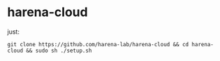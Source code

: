 # harena-cloud

just:
```
git clone https://github.com/harena-lab/harena-cloud && cd harena-cloud && sudo sh ./setup.sh
```
